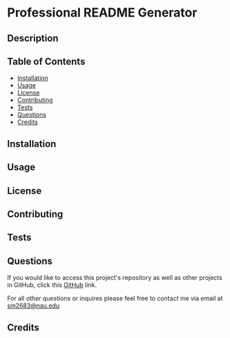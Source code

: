 # Professional README Generator

## Description

## Table of Contents

  * [Installation](#installation)
  * [Usage](#usage)
  * [License](#license)
  * [Contributing](#contributing)
  * [Tests](#tests)
  * [Questions](#questions)
  * [Credits](#credits)

## Installation

## Usage

## License

## Contributing

## Tests


## Questions

If you would like to access this project's repository as well as other projects in GitHub, click this [GitHub](https://github.com/sm3131) link.

For all other questions or inquires please feel free to contact me via email at [sm2683@nau.edu](link)

## Credits
  


